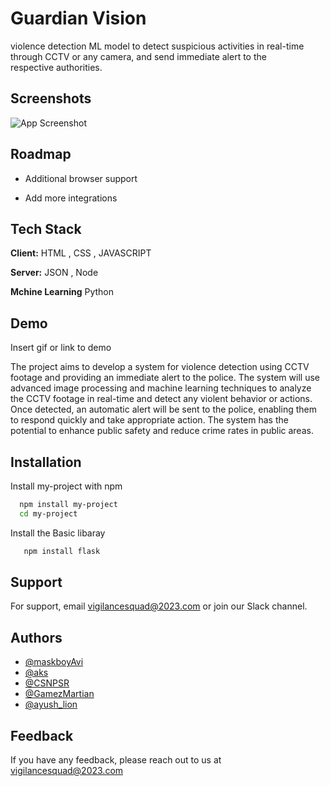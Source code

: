 

# Guardian Vision

 violence detection ML model to detect suspicious activities in real-time through CCTV or any camera, and send immediate alert to the respective authorities.


## Screenshots

![App Screenshot](https://en.wikipedia.org/wiki/Image#mediaFile:Pencil_drawing_of_a_girl_in_ecstasy.jpg)


## Roadmap

- Additional browser support

- Add more integrations


## Tech Stack

**Client:** HTML  , CSS   ,   JAVASCRIPT

**Server:**  JSON ,    Node

**Mchine Learning**  Python 


## Demo

Insert gif or link to demo

The project aims to develop a system for violence detection using CCTV footage and providing an immediate alert to the police. The system will use advanced image processing and machine learning techniques to analyze the CCTV footage in real-time and detect any violent behavior or actions. Once detected, an automatic alert will be sent to the police, enabling them to respond quickly and take appropriate action. The system has the potential to enhance public safety and reduce crime rates in public areas.
## Installation

Install my-project with npm

```bash
  npm install my-project
  cd my-project
```
    
Install the Basic libaray    
```bash
   npm install flask
```
## Support

For support, email vigilancesquad@2023.com or join our Slack channel.


## Authors

- [@maskboyAvi](https://github.com/maskboyAvi)
- [@aks](https://github.com/atharvsawant2003)
- [@CSNPSR](https://github.com/PavanaSakethaRam)
- [@GamezMartian](https://github.com/ydvmudit07)
- [@ayush_lion](https://github.com/Ayushlion8)


## Feedback

If you have any feedback, please reach out to us at vigilancesquad@2023.com 



